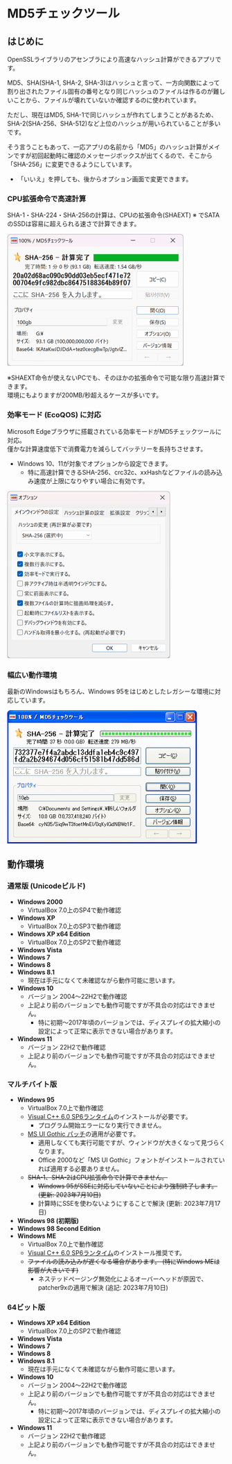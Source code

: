 <h1>MD5チェックツール</h1>
<h2>はじめに</h2>
<p>OpenSSLライブラリのアセンブラにより高速なハッシュ計算ができるアプリです。</p>
<p>MD5、SHA(SHA-1, SHA-2, SHA-3)はハッシュと言って、一方向関数によって割り出されたファイル固有の番号となり同じハッシュのファイルは作るのが難しいことから、ファイルが壊れていないか確認するのに使われています。</p>
<p>ただし、現在はMD5, SHA-1で同じハッシュが作れてしまうことがあるため、SHA-2(SHA-256、SHA-512)など上位のハッシュが用いられていることが多いです。</p>
<p>そう言うこともあって、一応アプリの名前から「MD5」のハッシュ計算がメインですが初回起動時に確認のメッセージボックスが出てくるので、そこから「SHA-256」に変更できるようにしています。</p>
<ul>
  <li>「いいえ」を押しても、後からオプション画面で変更できます。
</ul>
<h3>CPU拡張命令で高速計算</h3>
<p>SHA-1・SHA-224・SHA-256の計算は、CPUの拡張命令(SHAEXT) ※ でSATAのSSDは容易に超えられる速さで計算できます。</p>
<p><img src="img/md5checktool_sha-256_image1.png" width="407" height="304" border="0" alt="[ ]"></p>
<p>※SHAEXT命令が使えないPCでも、そのほかの拡張命令で可能な限り高速計算できます。<br>
環境にもよりますが200MB/秒超えるケースが多いです。</p>
<h3>効率モード (EcoQOS) に対応</h3>
<p>Microsoft Edgeブラウザに搭載されている効率モードがMD5チェックツールに対応。<br>
僅かな計算速度低下で消費電力を減らしてバッテリーを長持ちさせます。</p>
<ul>
  <li>Windows 10、11が対象でオプションから設定できます。
  <ul>
    <li>特に高速計算できるSHA-256、crc32c、xxHashなどファイルの読み込み速度が上限になりやすい場合に有効です。
  </ul>
</ul>
<p><img src="img/md5checktool_ecoqos_image1.png" width="376" height="385" border="0" alt="[ ]"></p>
<h3>幅広い動作環境</h3>
<p>最新のWindowsはもちろん、Windows 95をはじめとしたレガシーな環境に対応しています。</p>
<p><img src="img/md5checktool_xp_image2.png" width="438" height="307" border="0" alt="[ ]"></p>
<h2>動作環境</h2>
<h3>通常版 (Unicodeビルド)</h3>
<ul>
  <li><strong>Windows 2000</strong>
  <ul>
    <li>VirtualBox 7.0上のSP4で動作確認
  </ul>
  <li><strong>Windows XP</strong>
  <ul>
    <li>VirtualBox 7.0上のSP3で動作確認
  </ul>
  <li><strong>Windows XP x64 Edition</strong>
  <ul>
    <li>VirtualBox 7.0上のSP2で動作確認
  </ul>
  <li><strong>Windows Vista</strong>
  <li><strong>Windows 7</strong>
  <li><strong>Windows 8</strong>
  <li><strong>Windows 8.1</strong>
  <ul>
    <li class="warning">現在は手元になくて未確認ながら動作可能に思います。
  </ul>
  <li><strong>Windows 10</strong>
  <ul>
    <li>バージョン 2004～22H2で動作確認
    <li class="warning">上記より前のバージョンでも動作可能ですが不具合の対応はできません。
    <ul>
      <li class="warning">特に初期～2017年頃のバージョンでは、ディスプレイの拡大縮小の設定によって正常に表示できない場合があります。
    </ul>
  </ul>
  <li><strong>Windows 11</strong>
  <ul>
    <li>バージョン 22H2で動作確認
    <li class="warning">上記より前のバージョンでも動作可能ですが不具合の対応はできません。
  </ul>
</ul>
<h3>マルチバイト版</h3>
<ul>
  <li><a name="ENV-WIN95" id="ENV-WIN95"><strong>Windows 95</strong></a>
  <ul>
    <li>VirtualBox 7.0上で動作確認
    <li><a href="runtime/ReadMe.md#VC6RUNTIME">Visual C++ 6.0 SP6ランタイム</a>のインストールが必要です。
    <ul>
      <li class="information">プログラム開始エラーになり実行できません。
    </ul>
    <li><a href="runtime/ReadMe.md#MSGOTUPD">MS UI Gothic パッチ</a>の適用が必要です。
    <ul>
      <li class="information">適用しなくても実行可能ですが、ウィンドウが大きくなって見づらくなります。
      <li class="information">Office 2000など「MS UI Gothic」フォントがインストールされていれば適用する必要ありません。
    </ul>
    <li class="warning"><s>SHA-1、SHA-2はCPU拡張命令で計算できません。</s>
    <ul>
      <li class="warning"><s>Windows 95がSSEに対応していないことにより強制終了します。 (更新: 2023年7月10日)</s>
      <li class="information">計算時にSSEを使わないようにすることで解決 (更新: 2023年7月17日)
    </ul>
  </ul>
  <li><strong>Windows 98 (初期版)</strong>
  <li><strong>Windows 98 Second Edition</strong>
  <li><strong>Windows ME</strong>
  <ul>
    <li>VirtualBox 7.0上で動作確認
    <li><a href="runtime/ReadMe.me#VC6RUNTIME">Visual C++ 6.0 SP6ランタイム</a>のインストール推奨です。
    <li class="warning"><s>ファイルの読み込みが遅くなる場合があります。 (特にWindows MEは影響が大きいです)</s>
    <ul>
      <li class="information">ネステッドページング無効化によるオーバーヘッドが原因で、patcher9xの適用で解決 (追記: 2023年7月10日)
    </ul>
  </ul>
</ul>
<h3>64ビット版</h3>
<ul>
  <li><strong>Windows XP x64 Edition</strong>
  <ul>
    <li>VirtualBox 7.0上のSP2で動作確認
  </ul>
  <li><strong>Windows Vista</strong>
  <li><strong>Windows 7</strong>
  <li><strong>Windows 8</strong>
  <li><strong>Windows 8.1</strong>
  <ul>
    <li class="warning">現在は手元になくて未確認ながら動作可能に思います。
  </ul>
  <li><strong>Windows 10</strong>
  <ul>
    <li>バージョン 2004～22H2で動作確認
    <li class="warning">上記より前のバージョンでも動作可能ですが不具合の対応はできません。
    <ul>
      <li>特に初期～2017年頃のバージョンでは、ディスプレイの拡大縮小の設定によって正常に表示できない場合があります。
    </ul>
  </ul>
  <li><strong>Windows 11</strong>
  <ul>
    <li>バージョン 22H2で動作確認
    <li class="warning">上記より前のバージョンでも動作可能ですが不具合の対応はできません。
  </ul>
</ul>
